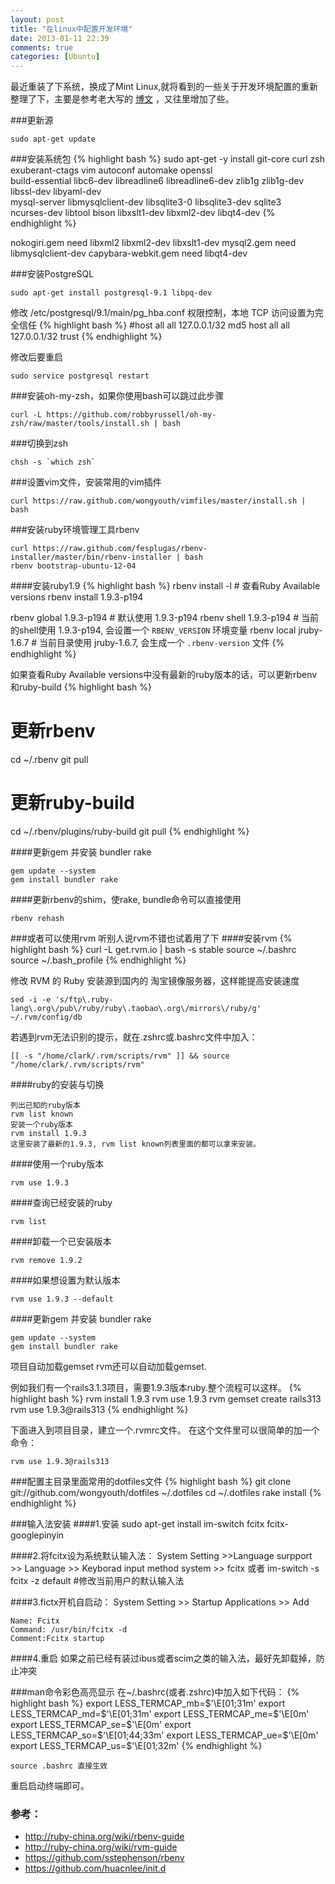```yaml
---
layout: post
title: "在linux中配置开发环境"
date: 2013-01-11 22:39
comments: true
categories: [Ubuntu]
---
```


最近重装了下系统，换成了Mint Linux,就将看到的一些关于开发环境配置的重新整理了下，主要是参考老大写的
<a href="http://wongyouth.github.com/blog/2012/06/20/setup-new-ubuntu-environment/">博文</a>
，又往里增加了些。

###更新源

    sudo apt-get update

###安装系统包
{% highlight bash %}
sudo apt-get -y install git-core curl zsh exuberant-ctags vim autoconf automake openssl \
  build-essential libc6-dev libreadline6 libreadline6-dev zlib1g zlib1g-dev libssl-dev libyaml-dev \
  mysql-server libmysqlclient-dev libsqlite3-0 libsqlite3-dev sqlite3 \
  ncurses-dev libtool bison libxslt1-dev libxml2-dev libqt4-dev
{% endhighlight %}

nokogiri.gem need libxml2 libxml2-dev libxslt1-dev mysql2.gem need libmysqlclient-dev capybara-webkit.gem need libqt4-dev

###安装PostgreSQL

    sudo apt-get install postgresql-9.1 libpq-dev

修改 /etc/postgresql/9.1/main/pg_hba.conf 权限控制，本地 TCP 访问设置为完全信任
{% highlight bash %}
#host    all             all             127.0.0.1/32            md5
host    all             all             127.0.0.1/32            trust
{% endhighlight %}

修改后要重启

    sudo service postgresql restart

###安装oh-my-zsh，如果你使用bash可以跳过此步骤

    curl -L https://github.com/robbyrussell/oh-my-zsh/raw/master/tools/install.sh | bash

###切换到zsh

    chsh -s `which zsh`

###设置vim文件，安装常用的vim插件

    curl https://raw.github.com/wongyouth/vimfiles/master/install.sh | bash


###安装ruby环境管理工具rbenv

    curl https://raw.github.com/fesplugas/rbenv-installer/master/bin/rbenv-installer | bash
    rbenv bootstrap-ubuntu-12-04

####安装ruby1.9
{% highlight bash %}
rbenv install -l      # 查看Ruby Available versions
rbenv install 1.9.3-p194

rbenv global 1.9.3-p194      # 默认使用 1.9.3-p194
rbenv shell 1.9.3-p194       # 当前的shell使用 1.9.3-p194, 会设置一个 `RBENV_VERSION` 环境变量
rbenv local jruby-1.6.7      # 当前目录使用 jruby-1.6.7, 会生成一个 `.rbenv-version` 文件
{% endhighlight %}

如果查看Ruby Available versions中没有最新的ruby版本的话，可以更新rbenv和ruby-build
{% highlight bash %}
# 更新rbenv
cd ~/.rbenv
git pull
# 更新ruby-build
cd ~/.rbenv/plugins/ruby-build
git pull
{% endhighlight %}

####更新gem 并安装 bundler rake

    gem update --system
    gem install bundler rake

####更新rbenv的shim，使rake, bundle命令可以直接使用

    rbenv rehash

###或者可以使用rvm
听别人说rvm不错也试着用了下
####安装rvm
{% highlight bash %}
curl -L get.rvm.io | bash -s stable
source ~/.bashrc
source ~/.bash_profile
{% endhighlight %}

修改 RVM 的 Ruby 安装源到国内的 淘宝镜像服务器，这样能提高安装速度

    sed -i -e 's/ftp\.ruby-lang\.org\/pub\/ruby/ruby\.taobao\.org\/mirrors\/ruby/g' ~/.rvm/config/db

若遇到rvm无法识别的提示，就在.zshrc或.bashrc文件中加入：

    [[ -s "/home/clark/.rvm/scripts/rvm" ]] && source "/home/clark/.rvm/scripts/rvm"

####ruby的安装与切换

    列出已知的ruby版本
    rvm list known
    安装一个ruby版本
    rvm install 1.9.3
    这里安装了最新的1.9.3, rvm list known列表里面的都可以拿来安装。

####使用一个ruby版本

    rvm use 1.9.3

####查询已经安装的ruby

    rvm list

####卸载一个已安装版本

    rvm remove 1.9.2

####如果想设置为默认版本

    rvm use 1.9.3 --default

####更新gem 并安装 bundler rake

    gem update --system
    gem install bundler rake

项目自动加载gemset
rvm还可以自动加载gemset.

例如我们有一个rails3.1.3项目，需要1.9.3版本ruby.整个流程可以这样。
{% highlight bash %}
rvm install 1.9.3
rvm use 1.9.3
rvm gemset create rails313
rvm use 1.9.3@rails313
{% endhighlight %}

下面进入到项目目录，建立一个.rvmrc文件。
在这个文件里可以很简单的加一个命令：

    rvm use 1.9.3@rails313

###配置主目录里面常用的dotfiles文件
{% highlight bash %}
git clone git://github.com/wongyouth/dotfiles ~/.dotfiles
cd ~/.dotfiles
rake install
{% endhighlight %}

###输入法安装
####1.安装
    sudo apt-get install im-switch fcitx fcitx-googlepinyin

####2.将fcitx设为系统默认输入法：
    System Setting >>Language surpport >> Language >> Keyborad input method system >> fcitx
    或者
    im-switch -s fcitx -z default #修改当前用户的默认输入法

####3.fictx开机自启动：
System Setting >> Startup Applications >> Add

    Name: Fcitx
    Command: /usr/bin/fcitx -d
    Comment:Fcitx startup

####4.重启
如果之前已经有装过ibus或者scim之类的输入法，最好先卸载掉，防止冲突

###man命令彩色高亮显示
在~/.bashrc(或者.zshrc)中加入如下代码：
{% highlight bash %}
export LESS_TERMCAP_mb=$'\E[01;31m'
export LESS_TERMCAP_md=$'\E[01;31m'
export LESS_TERMCAP_me=$'\E[0m'
export LESS_TERMCAP_se=$'\E[0m'
export LESS_TERMCAP_so=$'\E[01;44;33m'
export LESS_TERMCAP_ue=$'\E[0m'
export LESS_TERMCAP_us=$'\E[01;32m'
{% endhighlight %}

    source .bashrc 直接生效

重启启动终端即可。

### 参考：
* http://ruby-china.org/wiki/rbenv-guide
* http://ruby-china.org/wiki/rvm-guide
* https://github.com/sstephenson/rbenv
* https://github.com/huacnlee/init.d
